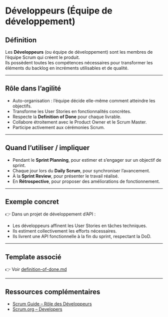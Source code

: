 # Développeurs (Équipe de développement)  

## Définition  
Les **Développeurs** (ou équipe de développement) sont les membres de l’équipe Scrum qui créent le produit.  
Ils possèdent toutes les compétences nécessaires pour transformer les éléments du backlog en incréments utilisables et de qualité.  

---

## Rôle dans l’agilité  
- Auto-organisation : l’équipe décide elle-même comment atteindre les objectifs.  
- Transforme les User Stories en fonctionnalités concrètes.  
- Respecte la **Definition of Done** pour chaque livrable.  
- Collabore étroitement avec le Product Owner et le Scrum Master.  
- Participe activement aux cérémonies Scrum.  

---

## Quand l’utiliser / impliquer  
- Pendant le **Sprint Planning**, pour estimer et s’engager sur un objectif de sprint.  
- Chaque jour lors du **Daily Scrum**, pour synchroniser l’avancement.  
- À la **Sprint Review**, pour présenter le travail réalisé.  
- En **Rétrospective**, pour proposer des améliorations de fonctionnement.  

---

## Exemple concret  
👉 Dans un projet de développement d’API :  
- Les développeurs affinent les User Stories en tâches techniques.  
- Ils estiment collectivement les efforts nécessaires.  
- Ils livrent une API fonctionnelle à la fin du sprint, respectant la DoD.  

---

## Template associé  
👉 Voir [definition-of-done.md](../artefacts/definition-of-done.md)  

---

## Ressources complémentaires  
- [Scrum Guide – Rôle des Développeurs](https://scrumguides.org/)  
- [Scrum.org – Developers](https://www.scrum.org/resources/who-are-developers)  
